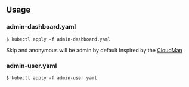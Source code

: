 ## Usage

### admin-dashboard.yaml
```
$ kubectl apply -f admin-dashboard.yaml
```

Skip and anonymous will be admin by default
Inspired by the [CloudMan](https://www.cnblogs.com/CloudMan6/p/9097274.html)

### admin-user.yaml
```
$ kubectl apply -f admin-user.yaml
```
